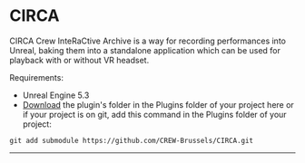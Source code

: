 # CIRCA
CIRCA
Crew InteRaCtive Archive is a way for recording performances into Unreal, baking them into a standalone application which can be used for playback with or without VR headset.

Requirements:
- Unreal Engine 5.3
- [Download](https://github.com/CREW-Brussels/CIRCA.git) the plugin's folder in the Plugins folder of your project here or if your project is on git, add this command in the Plugins folder of your project:
```
git add submodule https://github.com/CREW-Brussels/CIRCA.git
```
***
